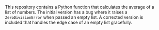 This repository contains a Python function that calculates the average of a list of numbers.  The initial version has a bug where it raises a `ZeroDivisionError` when passed an empty list.  A corrected version is included that handles the edge case of an empty list gracefully.